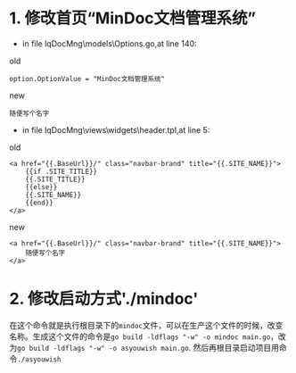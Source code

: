 # 1. 修改首页“MinDoc文档管理系统”

* in file lqDocMng\models\Options.go,at line 140:

old
```
option.OptionValue = "MinDoc文档管理系统"
```
new 
```
随便写个名字
```

* in file lqDocMng\views\widgets\header.tpl,at line 5:

old
```
<a href="{{.BaseUrl}}/" class="navbar-brand" title="{{.SITE_NAME}}">
    {{if .SITE_TITLE}}
    {{.SITE_TITLE}}
    {{else}}
    {{.SITE_NAME}}
    {{end}}
</a>
```
new
```
<a href="{{.BaseUrl}}/" class="navbar-brand" title="{{.SITE_NAME}}">
    随便写个名字
</a>
```

# 2. 修改启动方式'./mindoc'

在这个命令就是执行根目录下的`mindoc`文件，可以在生产这个文件的时候，改变名称。生成这个文件的命令是`go build -ldflags "-w" -o mindoc main.go`，改为`go build -ldflags "-w" -o asyouwish main.go`.
然后再根目录启动项目用命令`./asyouwish`